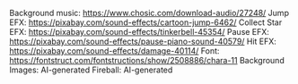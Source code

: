 Background music: https://www.chosic.com/download-audio/27248/
Jump EFX: https://pixabay.com/sound-effects/cartoon-jump-6462/
Collect Star EFX: https://pixabay.com/sound-effects/tinkerbell-45354/
Pause EFX: https://pixabay.com/sound-effects/pause-piano-sound-40579/
Hit EFX: https://pixabay.com/sound-effects/damage-40114/
Font: https://fontstruct.com/fontstructions/show/2508886/chara-11
Background Images: AI-generated
Fireball: AI-generated